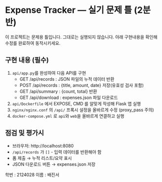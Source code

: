 # Expense Tracker — 실기 문제 틀 (2분반)

이 프로젝트는 문제용 틀입니다. 그대로는 실행되지 않습니다.
아래 구현내용을 확인해 수정를 완료하여 동작시키세요.

## 구현 내용 (필수)
1) `api/app.py`를 완성하여 다음 API를 구현
   - GET  /api/records   : JSON 파일의 누적 데이터 반환
   - POST /api/records   : {title, amount, date} 저장(유효성 검사 포함)
   - GET  /api/summary   : {count, total} 반환
   - GET  /api/download  : expenses.json 파일 다운로드
2) `api/Dockerfile` 에서 EXPOSE, CMD 를 알맞게 작성해 Flask 앱 실행
3) `nginx/nginx.conf` 의 `/api/` 프록시 설정을 올바르게 수정 (proxy_pass 주의)
4) `docker-compose.yml` 로 `api`와 `web`을 올바르게 연결하고 실행

## 점검 및 평가시 
- 브라우저: http://localhost:8080
- `/api/records` 가 `[]` - 입력 데이터를 반환해야 함
- 폼 제출 → 누적 리스트/요약 표시
- JSON 다운로드 버튼 → expenses.json 저장

학번 : 2124028
이름 : 배진서
